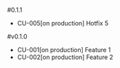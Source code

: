 #0.1.1
- CU-005[on production] Hotfix 5

#v0.1.0
- CU-001[on production] Feature 1
- CU-002[on production] Feature 2

